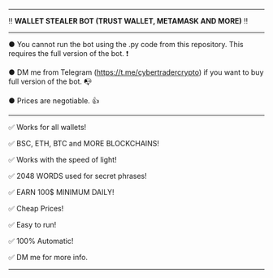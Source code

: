 ---------------------------------------------------------------------------------------------------------------

‼ **WALLET STEALER BOT (TRUST WALLET, METAMASK AND MORE)** ‼

---------------------------------------------------------------------------------------------------------------

● You cannot run the bot using the .py code from this repository. This requires the full version of the bot. ❗

● DM me from Telegram (https://t.me/cybertradercrypto) if you want to buy full version of the bot. 📭

● Prices are negotiable. 👍

---------------------------------------------------------------------------------------------------------------

✅ Works for all wallets!

✅ BSC, ETH, BTC and MORE BLOCKCHAINS!

✅ Works with the speed of light!

✅ 2048 WORDS used for secret phrases!

✅ EARN 100$ MINIMUM DAILY!

✅ Cheap Prices!

✅ Easy to run!

✅ 100% Automatic!




✅ DM me for more info.

---------------------------------------------------------------------------------------------------------------

